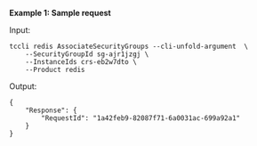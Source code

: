 **Example 1: Sample request**



Input: 

```
tccli redis AssociateSecurityGroups --cli-unfold-argument  \
    --SecurityGroupId sg-ajr1jzgj \
    --InstanceIds crs-eb2w7dto \
    --Product redis
```

Output: 
```
{
    "Response": {
        "RequestId": "1a42feb9-82087f71-6a0031ac-699a92a1"
    }
}
```


